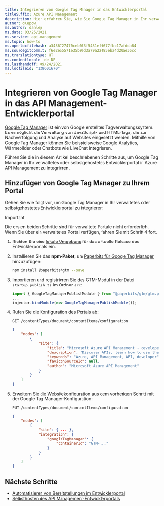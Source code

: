 ```yaml
---
title: Integrieren von Google Tag Manager in das Entwicklerportal
titleSuffix: Azure API Management
description: Hier erfahren Sie, wie Sie Google Tag Manager in Ihr verwaltetes oder selbstgehostetes Entwicklerportal in Azure API Management integrieren.
author: dlepow
ms.author: danlep
ms.date: 03/25/2021
ms.service: api-management
ms.topic: how-to
ms.openlocfilehash: a3436727470ceb073f5431ef9677fbc17afdda84
ms.sourcegitcommit: f6e2ea5571e35b9ed3a79a22485eba4d20ae36cc
ms.translationtype: HT
ms.contentlocale: de-DE
ms.lasthandoff: 09/24/2021
ms.locfileid: "128601670"
---
```

# <a name="integrate-google-tag-manager-to-api-management-developer-portal"></a>Integrieren von Google Tag Manager in das API Management-Entwicklerportal

[Google Tag Manager](https://developers.google.com/tag-manager) ist ein von Google erstelltes Tagverwaltungssystem. Es ermöglicht die Verwaltung von JavaScript- und HTML-Tags, die zur Nachverfolgung und Analyse auf Websites eingesetzt werden. Mithilfe von Google Tag Manager können Sie beispielsweise Google Analytics, Wärmebilder oder Chatbots wie LiveChat integrieren.

Führen Sie die in diesem Artikel beschriebenen Schritte aus, um Google Tag Manager in Ihr verwaltetes oder selbstgehostetes Entwicklerportal in Azure API Management zu integrieren.

## <a name="add-google-tag-manager-to-your-portal"></a>Hinzufügen von Google Tag Manager zu Ihrem Portal

Gehen Sie wie folgt vor, um Google Tag Manager in Ihr verwaltetes oder selbstgehostetes Entwicklerportal zu integrieren:

> [!IMPORTANT]
> Die ersten beiden Schritte sind für verwaltete Portale nicht erforderlich. Wenn Sie über ein verwaltetes Portal verfügen, fahren Sie mit Schritt 4 fort.

1. Richten Sie eine [lokale Umgebung](developer-portal-self-host.md#step-1-set-up-local-environment) für das aktuelle Release des Entwicklerportals ein.

1. Installieren Sie das **npm-Paket**, um [Paperbits für Google Tag Manager](https://github.com/paperbits/paperbits-gtm) hinzuzufügen:

    ```sh
    npm install @paperbits/gtm --save
    ```

1. Importieren und registrieren Sie das GTM-Modul in der Datei `startup.publish.ts` im Ordner `src`:

    ```typescript
    import { GoogleTagManagerPublishModule } from "@paperbits/gtm/gtm.publish.module";
    ...
    injector.bindModule(new GoogleTagManagerPublishModule());
    ```
1. Rufen Sie die Konfiguration des Portals ab:

    ```http
    GET /contentTypes/document/contentItems/configuration
    ```

    ```json
    {
        "nodes": [
            {
                "site": {
                    "title": "Microsoft Azure API Management - developer portal",
                    "description": "Discover APIs, learn how to use them, try them out interactively, and sign up to acquire keys.",
                    "keywords": "Azure, API Management, API, developer",
                    "faviconSourceId": null,
                    "author": "Microsoft Azure API Management"
                }
            }
        ]
    }
    ```

1. Erweitern Sie die Websitekonfiguration aus dem vorherigen Schritt mit der Google Tag Manager-Konfiguration:

    ```http
    PUT /contentTypes/document/contentItems/configuration
    ```

    ```json
    {
        "nodes": [
            {
                "site": { ... },
                "integration": {
                    "googleTagManager": {
                        "containerId": "GTM-..."
                    }
                }
            }
        ]
    }
    ```

## <a name="next-steps"></a>Nächste Schritte

- [Automatisieren von Bereitstellungen im Entwicklerportal](automate-portal-deployments.md)
- [Selbsthosten des API Management-Entwicklerportals](developer-portal-self-host.md)